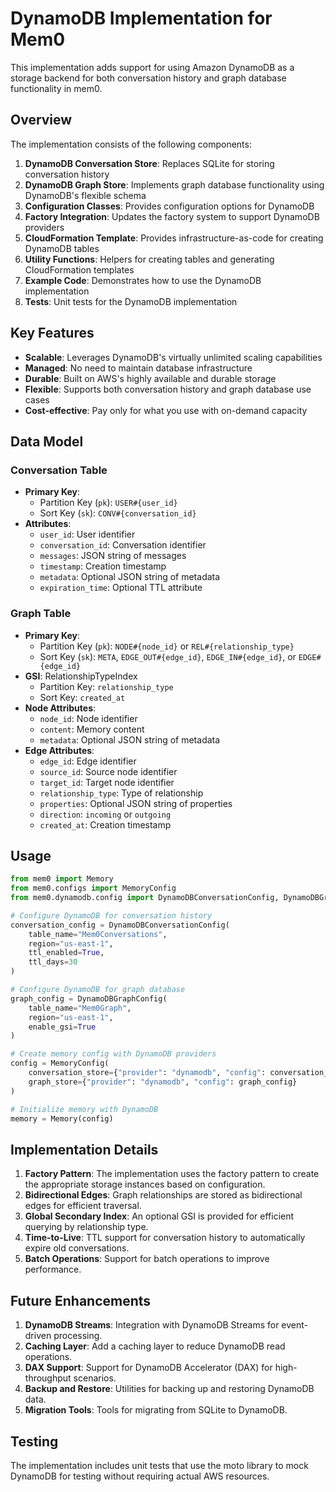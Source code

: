 # DynamoDB Implementation for Mem0

This implementation adds support for using Amazon DynamoDB as a storage backend for both conversation history and graph database functionality in mem0.

## Overview

The implementation consists of the following components:

1. **DynamoDB Conversation Store**: Replaces SQLite for storing conversation history
2. **DynamoDB Graph Store**: Implements graph database functionality using DynamoDB's flexible schema
3. **Configuration Classes**: Provides configuration options for DynamoDB
4. **Factory Integration**: Updates the factory system to support DynamoDB providers
5. **CloudFormation Template**: Provides infrastructure-as-code for creating DynamoDB tables
6. **Utility Functions**: Helpers for creating tables and generating CloudFormation templates
7. **Example Code**: Demonstrates how to use the DynamoDB implementation
8. **Tests**: Unit tests for the DynamoDB implementation

## Key Features

- **Scalable**: Leverages DynamoDB's virtually unlimited scaling capabilities
- **Managed**: No need to maintain database infrastructure
- **Durable**: Built on AWS's highly available and durable storage
- **Flexible**: Supports both conversation history and graph database use cases
- **Cost-effective**: Pay only for what you use with on-demand capacity

## Data Model

### Conversation Table

- **Primary Key**:
  - Partition Key (`pk`): `USER#{user_id}`
  - Sort Key (`sk`): `CONV#{conversation_id}`
- **Attributes**:
  - `user_id`: User identifier
  - `conversation_id`: Conversation identifier
  - `messages`: JSON string of messages
  - `timestamp`: Creation timestamp
  - `metadata`: Optional JSON string of metadata
  - `expiration_time`: Optional TTL attribute

### Graph Table

- **Primary Key**:
  - Partition Key (`pk`): `NODE#{node_id}` or `REL#{relationship_type}`
  - Sort Key (`sk`): `META`, `EDGE_OUT#{edge_id}`, `EDGE_IN#{edge_id}`, or `EDGE#{edge_id}`
- **GSI**: RelationshipTypeIndex
  - Partition Key: `relationship_type`
  - Sort Key: `created_at`
- **Node Attributes**:
  - `node_id`: Node identifier
  - `content`: Memory content
  - `metadata`: Optional JSON string of metadata
- **Edge Attributes**:
  - `edge_id`: Edge identifier
  - `source_id`: Source node identifier
  - `target_id`: Target node identifier
  - `relationship_type`: Type of relationship
  - `properties`: Optional JSON string of properties
  - `direction`: `incoming` or `outgoing`
  - `created_at`: Creation timestamp

## Usage

```python
from mem0 import Memory
from mem0.configs import MemoryConfig
from mem0.dynamodb.config import DynamoDBConversationConfig, DynamoDBGraphConfig

# Configure DynamoDB for conversation history
conversation_config = DynamoDBConversationConfig(
    table_name="Mem0Conversations",
    region="us-east-1",
    ttl_enabled=True,
    ttl_days=30
)

# Configure DynamoDB for graph database
graph_config = DynamoDBGraphConfig(
    table_name="Mem0Graph",
    region="us-east-1",
    enable_gsi=True
)

# Create memory config with DynamoDB providers
config = MemoryConfig(
    conversation_store={"provider": "dynamodb", "config": conversation_config},
    graph_store={"provider": "dynamodb", "config": graph_config}
)

# Initialize memory with DynamoDB
memory = Memory(config)
```

## Implementation Details

1. **Factory Pattern**: The implementation uses the factory pattern to create the appropriate storage instances based on configuration.
2. **Bidirectional Edges**: Graph relationships are stored as bidirectional edges for efficient traversal.
3. **Global Secondary Index**: An optional GSI is provided for efficient querying by relationship type.
4. **Time-to-Live**: TTL support for conversation history to automatically expire old conversations.
5. **Batch Operations**: Support for batch operations to improve performance.

## Future Enhancements

1. **DynamoDB Streams**: Integration with DynamoDB Streams for event-driven processing.
2. **Caching Layer**: Add a caching layer to reduce DynamoDB read operations.
3. **DAX Support**: Support for DynamoDB Accelerator (DAX) for high-throughput scenarios.
4. **Backup and Restore**: Utilities for backing up and restoring DynamoDB data.
5. **Migration Tools**: Tools for migrating from SQLite to DynamoDB.

## Testing

The implementation includes unit tests that use the moto library to mock DynamoDB for testing without requiring actual AWS resources.
